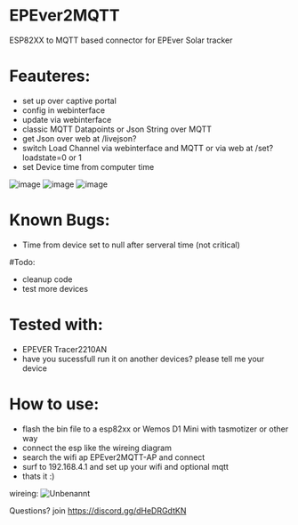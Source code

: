 # EPEver2MQTT
ESP82XX to MQTT based connector for EPEver Solar tracker

# Feauteres:
- set up over captive portal
- config in webinterface
- update via webinterface
- classic MQTT Datapoints or Json String over MQTT
- get Json over web at /livejson?
- switch Load Channel via webinterface and MQTT or via web at /set?loadstate=0 or 1
- set Device time from computer time

![image](https://user-images.githubusercontent.com/44615614/185672807-ba14f2c1-f630-49c4-b30b-bab82101a0c7.png)
![image](https://user-images.githubusercontent.com/44615614/185672842-082d8b25-2e81-4977-91ce-fe7a9f168e4f.png)
![image](https://user-images.githubusercontent.com/44615614/185673044-8760afd0-cded-4e27-a565-e48c421af863.png)

# Known Bugs:
- Time from device set to null after serveral time (not critical)

#Todo:
- cleanup code
- test more devices

# Tested with:
- EPEVER Tracer2210AN
- have you sucessfull run it on another devices? please tell me your device

# How to use:
- flash the bin file to a esp82xx or Wemos D1 Mini with tasmotizer or other way
- connect the esp like the wireing diagram
- search the wifi ap EPEver2MQTT-AP and connect
- surf to 192.168.4.1 and set up your wifi and optional mqtt
- thats it :)

wireing:
![Unbenannt](https://user-images.githubusercontent.com/44615614/185478302-9db8c1b2-35e8-49b4-a228-8019b8f7f845.png)



Questions? join https://discord.gg/dHeDRGdtKN
